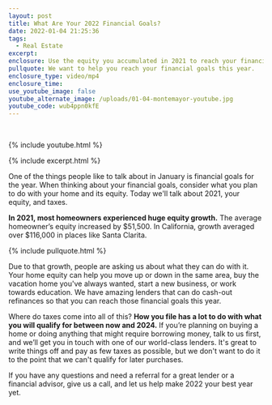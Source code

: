 ```yaml
---
layout: post
title: What Are Your 2022 Financial Goals?
date: 2022-01-04 21:25:36
tags:
  - Real Estate
excerpt:
enclosure: Use the equity you accumulated in 2021 to reach your financial goals.
pullquote: We want to help you reach your financial goals this year.
enclosure_type: video/mp4
enclosure_time:
use_youtube_image: false
youtube_alternate_image: /uploads/01-04-montemayor-youtube.jpg
youtube_code: wub4ppn0kfE
---
```

&nbsp;

{% include youtube.html %}

{% include excerpt.html %}

One of the things people like to talk about in January is financial goals for the year. When thinking about your financial goals, consider what you plan to do with your home and its equity. Today we'll talk about 2021, your equity, and taxes.

**In 2021, most homeowners experienced huge equity growth.** The average homeowner’s equity increased by $51,500. In California, growth averaged over $116,000 in places like Santa Clarita.

{% include pullquote.html %}

Due to that growth, people are asking us about what they can do with it. Your home equity can help you move up or down in the same area, buy the vacation home you've always wanted, start a new business, or work towards education. We have amazing lenders that can do cash-out refinances so that you can reach those financial goals this year.

Where do taxes come into all of this? **How you file has a lot to do with what you will qualify for between now and 2024.** If you’re planning on buying a home or doing anything that might require borrowing money, talk to us first, and we’ll get you in touch with one of our world-class lenders. It's great to write things off and pay as few taxes as possible, but we don't want to do it to the point that we can't qualify for later purchases.&nbsp;

If you have any questions and need a referral for a great lender or a financial advisor, give us a call, and let us help make 2022 your best year yet.
